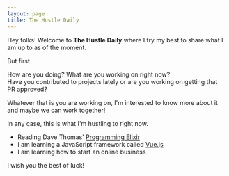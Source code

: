 ```yaml
---
layout: page
title: The Hustle Daily
---
```


Hey folks! Welcome to **The Hustle Daily** where I try my best to share what I am up to as of the
moment.

But first.

How are you doing?
What are you working on right now?  
Have you contributed to projects lately or are you working on getting that PR approved?  

Whatever that is you are working on, I'm interested to know more about it and maybe we can work
together!

In any case, this is what I'm hustling to right now.

- Reading Dave Thomas' [Programming
  Elixir](https://pragprog.com/book/elixir13/programming-elixir-1-3)
- I am learning a JavaScript framework called [Vue.js](https://vuejs.org/)
- I am learning how to start an online business

I wish you the best of luck!

